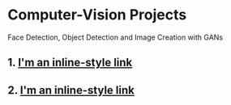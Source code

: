 # Computer-Vision Projects
Face Detection, Object Detection and Image Creation with GANs

## 1. [I'm an inline-style link](https://github.com/sidharththapar)
## 2. [I'm an inline-style link](https://github.com/sidharththapar)
